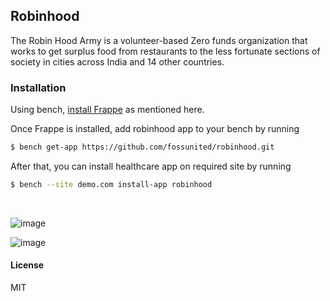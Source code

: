 ## Robinhood

The Robin Hood Army is a volunteer-based Zero funds organization that works to get surplus food from restaurants to the less fortunate sections of society in cities across India and 14 other countries.




### Installation

Using bench, [install Frappe](https://github.com/frappe/bench#installation) as mentioned here.

Once Frappe is installed, add robinhood app to your bench by running

```sh
$ bench get-app https://github.com/fossunited/robinhood.git
```

After that, you can install healthcare app on required site by running

```sh
$ bench --site demo.com install-app robinhood
```

<br />



![image](https://user-images.githubusercontent.com/11792643/148031815-bbb23261-c896-4845-a3a5-fad7dc73e658.png)

![image](https://user-images.githubusercontent.com/11792643/148032015-85debe14-f72b-47ea-876d-9a96f3698ca6.png)


#### License

MIT
